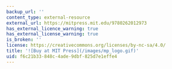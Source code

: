 ```yaml
---
backup_url: ''
content_type: external-resource
external_url: https://mitpress.mit.edu/9780262012973
has_external_licence_warning: true
has_external_license_warning: true
is_broken: ''
license: https://creativecommons.org/licenses/by-nc-sa/4.0/
title: '![Buy at MIT Press](/images/mp_logo.gif)'
uid: f6c21b33-848c-4ade-9dbf-825d7e1effe4
---
```


